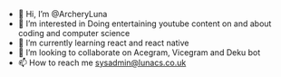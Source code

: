 - 👋 Hi, I’m @ArcheryLuna
- 👀 I’m interested in Doing entertaining youtube content on and about coding and computer science
- 🌱 I’m currently learning react and react native
- 💞️ I’m looking to collaborate on Acegram, Vicegram and Deku bot
- 📫 How to reach me sysadmin@lunacs.co.uk

<!---
ArcheryLuna/ArcheryLuna is a ✨ special ✨ repository because its `README.md` (this file) appears on your GitHub profile.
You can click the Preview link to take a look at your changes.
--->
